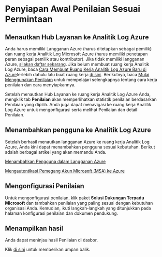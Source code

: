 # <a name="on-demand-assessment-initial-setup"></a>Penyiapan Awal Penilaian Sesuai Permintaan

## <a name="link-services-hub-to-azure-log-analytics"></a>Menautkan Hub Layanan ke Analitik Log Azure 

Anda harus memiliki Langganan Azure (harus ditetapkan sebagai pemilik) dan ruang kerja Analitik Log Microsoft Azure (harus memiliki penetapan peran sebagai pemilik atau kontributor). Jika tidak memiliki langganan Azure, [silakan daftar sekarang](https://account.windowsazure.com/signup). Jika belum membuat ruang kerja Analitik Log Azure, baca [Cara Membuat Ruang Kerja Analitik Log Azure Baru di Azure](https://serviceshub.uservoice.com/knowledgebase/articles/1139482-how-to-create-new-oms-workspace-from-azure)terlebih dahulu lalu buat ruang kerja [di sini](https://www.microsoft.com/en-us/cloud-platform/operations-management-suite). Berikutnya, baca [Mulai Menggunakan Penilaian](https://serviceshub.uservoice.com/knowledgebase/articles/1124050-getting-started-with-assessments) untuk mempelajari selengkapnya tentang cara kerja penilaian dan cara menyiapkannya. 

Setelah menautkan Hub Layanan ke ruang kerja Analitik Log Azure Anda, mengklik tab **Penilaian** akan memperlihatkan statistik penilaian berdasarkan Penilaian yang dipilih.  Anda juga dapat menavigasi ke ruang kerja Analitik Log Azure untuk mengonfigurasi serta melihat Penilaian dan detail Penilaian. 
  

## <a name="adding-users-to-azure-log-analytics"></a>Menambahkan pengguna ke Analitik Log Azure 

Setelah berhasil menautkan langganan Azure ke ruang kerja Analitik Log Azure, Anda kini dapat menambahkan pengguna sesuai kebutuhan. Berikut adalah berbagai artikel yang akan memandu Anda. 

[Menambahkan Pengguna dalam Langganan Azure](health-kb-adduserazure.md)

[Mengautentikasi Pemegang Akun Microsoft (MSA) ke Azure](health-kb-authmsa.md)


## <a name="configuring-assessments"></a>Mengonfigurasi Penilaian 

Untuk mengonfigurasi penilaian, klik paket **Solusi Dukungan Terpadu Microsoft** dan tambahkan penilaian yang paling sesuai dengan kebutuhan organisasi Anda. Kemudian, ikuti langkah-langkah yang ditunjukkan pada halaman konfigurasi penilaian dan dokumen pendukung. 


## <a name="viewing-results"></a>Menampilkan hasil 

Anda dapat meninjau hasil Penilaian di dasbor.  

  

Klik <a href="mailto:SHub_Feedback_RC@Microsoft.com?subject=Resource%20Center%20Feedback%3A%20%3CInsert%20feedback%20topic%3E%3E&amp;body=%3C%3Cplease%20submit%20your%20feedback%20with%20enough%20detail%20on%20the%20problem%2C%20reproduction%20steps%20and%20what%20you%20desire%20to%20happen%3E%3E" target="_blank">di sini</a> untuk memberikan umpan balik.
